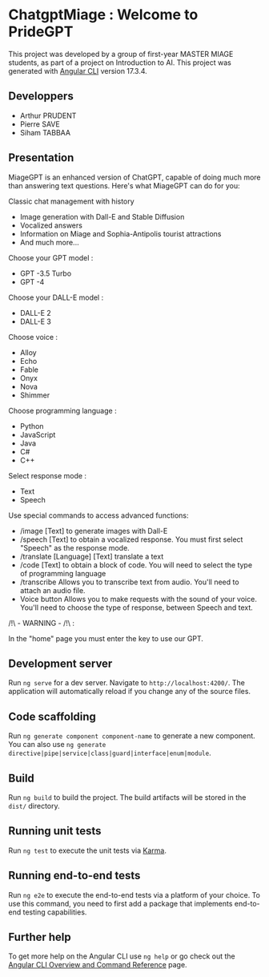 # ChatgptMiage : Welcome to PrideGPT

This project was developed by a group of first-year MASTER MIAGE students, as part of a project on Introduction to AI. This project was generated with [Angular CLI](https://github.com/angular/angular-cli) version 17.3.4.

## Developpers

- Arthur PRUDENT
- Pierre SAVE
- Siham TABBAA

## Presentation

MiageGPT is an enhanced version of ChatGPT, capable of doing much more than answering text questions. Here's what MiageGPT can do for you:

Classic chat management with history

- Image generation with Dall-E and Stable Diffusion
- Vocalized answers
- Information on Miage and Sophia-Antipolis tourist attractions
- And much more...

Choose your GPT model :

- GPT -3.5 Turbo
- GPT -4

Choose your DALL-E model :

- DALL-E 2
- DALL-E 3

Choose voice :

- Alloy
- Echo
- Fable
- Onyx
- Nova
- Shimmer

Choose programming language :

- Python
- JavaScript
- Java
- C#
- C++

Select response mode :

- Text
- Speech

Use special commands to access advanced functions:

- /image [Text] to generate images with Dall-E
- /speech [Text] to obtain a vocalized response. You must first select "Speech" as the response mode.
- /translate [Language] [Text] translate a text
- /code [Text] to obtain a block of code. You will need to select the type of programming language
- /transcribe Allows you to transcribe text from audio. You'll need to attach an audio file.
- Voice button Allows you to make requests with the sound of your voice. You'll need to choose the type of response, between Speech and text.

/!\ - WARNING - /!\ : 

In the "home" page you must enter the key to use our GPT.


## Development server

Run `ng serve` for a dev server. Navigate to `http://localhost:4200/`. The application will automatically reload if you change any of the source files.

## Code scaffolding

Run `ng generate component component-name` to generate a new component. You can also use `ng generate directive|pipe|service|class|guard|interface|enum|module`.

## Build

Run `ng build` to build the project. The build artifacts will be stored in the `dist/` directory.

## Running unit tests

Run `ng test` to execute the unit tests via [Karma](https://karma-runner.github.io).

## Running end-to-end tests

Run `ng e2e` to execute the end-to-end tests via a platform of your choice. To use this command, you need to first add a package that implements end-to-end testing capabilities.

## Further help

To get more help on the Angular CLI use `ng help` or go check out the [Angular CLI Overview and Command Reference](https://angular.io/cli) page.
